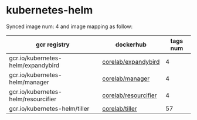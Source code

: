 # kubernetes-helm


Synced image num: 4 and image mapping as follow:



|  gcr registry | dockerhub | tags num |
|-------------- | -------------- | -------------- | 
| gcr.io/kubernetes-helm/expandybird | [corelab/expandybird](https://hub.docker.com/r/corelab/expandybird) | 4 | 
| gcr.io/kubernetes-helm/manager | [corelab/manager](https://hub.docker.com/r/corelab/manager) | 4 | 
| gcr.io/kubernetes-helm/resourcifier | [corelab/resourcifier](https://hub.docker.com/r/corelab/resourcifier) | 4 | 
| gcr.io/kubernetes-helm/tiller | [corelab/tiller](https://hub.docker.com/r/corelab/tiller) | 57 | 


